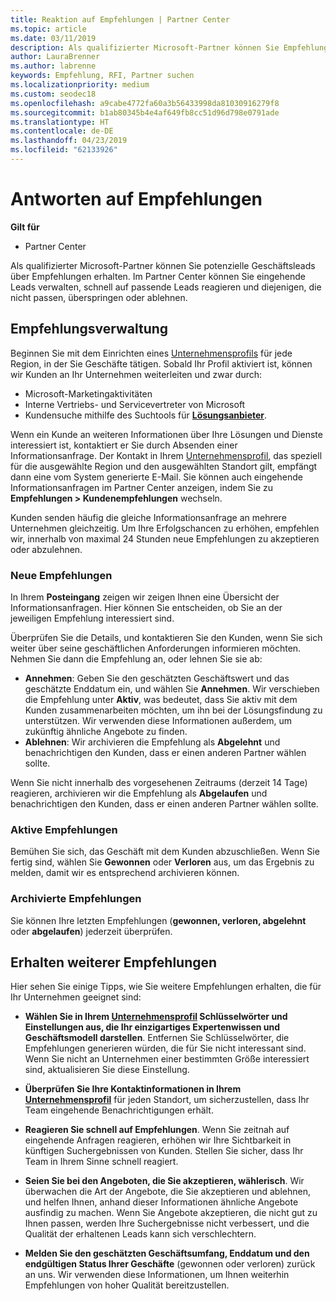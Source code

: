 ```yaml
---
title: Reaktion auf Empfehlungen | Partner Center
ms.topic: article
ms.date: 03/11/2019
description: Als qualifizierter Microsoft-Partner können Sie Empfehlungen über das Partner Center bewerten, verhandeln und beantworten.
author: LauraBrenner
ms.author: labrenne
keywords: Empfehlung, RFI, Partner suchen
ms.localizationpriority: medium
ms.custom: seodec18
ms.openlocfilehash: a9cabe4772fa60a3b56433998da81030916279f8
ms.sourcegitcommit: b1ab80345b4e4af649fb8cc51d96d798e0791ade
ms.translationtype: HT
ms.contentlocale: de-DE
ms.lasthandoff: 04/23/2019
ms.locfileid: "62133926"
---
```

# <a name="respond-to-referrals"></a>Antworten auf Empfehlungen

**Gilt für**

-  Partner Center

Als qualifizierter Microsoft-Partner können Sie potenzielle Geschäftsleads über Empfehlungen erhalten. Im Partner Center können Sie eingehende Leads verwalten, schnell auf passende Leads reagieren und diejenigen, die nicht passen, überspringen oder ablehnen. 

## <a name="referral-management"></a>Empfehlungsverwaltung

Beginnen Sie mit dem Einrichten eines [Unternehmensprofils](create-a-marketing-profile.md) für jede Region, in der Sie Geschäfte tätigen. Sobald Ihr Profil aktiviert ist, können wir Kunden an Ihr Unternehmen weiterleiten und zwar durch:

*  Microsoft-Marketingaktivitäten
*  Interne Vertriebs- und Servicevertreter von Microsoft
*  Kundensuche mithilfe des Suchtools für **[Lösungsanbieter](https://www.microsoft.com/solution-providers/home)**.

Wenn ein Kunde an weiteren Informationen über Ihre Lösungen und Dienste interessiert ist, kontaktiert er Sie durch Absenden einer Informationsanfrage. Der Kontakt in Ihrem [Unternehmensprofil](create-a-marketing-profile.md), das speziell für die ausgewählte Region und den ausgewählten Standort gilt, empfängt dann eine vom System generierte E-Mail. Sie können auch eingehende Informationsanfragen im Partner Center anzeigen, indem Sie zu **Empfehlungen > Kundenempfehlungen** wechseln.

Kunden senden häufig die gleiche Informationsanfrage an mehrere Unternehmen gleichzeitig. Um Ihre Erfolgschancen zu erhöhen, empfehlen wir, innerhalb von maximal 24 Stunden neue Empfehlungen zu akzeptieren oder abzulehnen.

### <a name="new-referrals"></a>Neue Empfehlungen

In Ihrem **Posteingang** zeigen wir zeigen Ihnen eine Übersicht der Informationsanfragen. Hier können Sie entscheiden, ob Sie an der jeweiligen Empfehlung interessiert sind. 

Überprüfen Sie die Details, und kontaktieren Sie den Kunden, wenn Sie sich weiter über seine geschäftlichen Anforderungen informieren möchten. Nehmen Sie dann die Empfehlung an, oder lehnen Sie sie ab: 

*  **Annehmen**: Geben Sie den geschätzten Geschäftswert und das geschätzte Enddatum ein, und wählen Sie **Annehmen**. Wir verschieben die Empfehlung unter **Aktiv**, was bedeutet, dass Sie aktiv mit dem Kunden zusammenarbeiten möchten, um ihn bei der Lösungsfindung zu unterstützen. Wir verwenden diese Informationen außerdem, um zukünftig ähnliche Angebote zu finden.
*  **Ablehnen**: Wir archivieren die Empfehlung als **Abgelehnt** und benachrichtigen den Kunden, dass er einen anderen Partner wählen sollte.

Wenn Sie nicht innerhalb des vorgesehenen Zeitraums (derzeit 14 Tage) reagieren, archivieren wir die Empfehlung als **Abgelaufen** und benachrichtigen den Kunden, dass er einen anderen Partner wählen sollte.

### <a name="active-referrals"></a>Aktive Empfehlungen

Bemühen Sie sich, das Geschäft mit dem Kunden abzuschließen. Wenn Sie fertig sind, wählen Sie **Gewonnen** oder **Verloren** aus, um das Ergebnis zu melden, damit wir es entsprechend archivieren können.

### <a name="archived-referrals"></a>Archivierte Empfehlungen

Sie können Ihre letzten Empfehlungen (**gewonnen, verloren, abgelehnt** oder **abgelaufen**) jederzeit überprüfen. 

## <a name="getting-more-referrals"></a>Erhalten weiterer Empfehlungen

Hier sehen Sie einige Tipps, wie Sie weitere Empfehlungen erhalten, die für Ihr Unternehmen geeignet sind:

*  **Wählen Sie in Ihrem [Unternehmensprofil](create-a-marketing-profile.md) Schlüsselwörter und Einstellungen aus, die Ihr einzigartiges Expertenwissen und Geschäftsmodell darstellen**. Entfernen Sie Schlüsselwörter, die Empfehlungen generieren würden, die für Sie nicht interessant sind. Wenn Sie nicht an Unternehmen einer bestimmten Größe interessiert sind, aktualisieren Sie diese Einstellung.

*  **Überprüfen Sie Ihre Kontaktinformationen in Ihrem [Unternehmensprofil](create-a-marketing-profile.md)** für jeden Standort, um sicherzustellen, dass Ihr Team eingehende Benachrichtigungen erhält.

*  **Reagieren Sie schnell auf Empfehlungen**. Wenn Sie zeitnah auf eingehende Anfragen reagieren, erhöhen wir Ihre Sichtbarkeit in künftigen Suchergebnissen von Kunden. Stellen Sie sicher, dass Ihr Team in Ihrem Sinne schnell reagiert.

*  **Seien Sie bei den Angeboten, die Sie akzeptieren, wählerisch**. Wir überwachen die Art der Angebote, die Sie akzeptieren und ablehnen, und helfen Ihnen, anhand dieser Informationen ähnliche Angebote ausfindig zu machen. Wenn Sie Angebote akzeptieren, die nicht gut zu Ihnen passen, werden Ihre Suchergebnisse nicht verbessert, und die Qualität der erhaltenen Leads kann sich verschlechtern.

*  **Melden Sie den geschätzten Geschäftsumfang, Enddatum und den endgültigen Status Ihrer Geschäfte**  (gewonnen oder verloren) zurück an uns. Wir verwenden diese Informationen, um Ihnen weiterhin Empfehlungen von hoher Qualität bereitzustellen.

